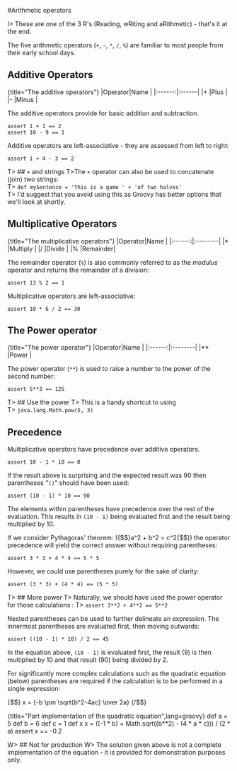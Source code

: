 #Arithmetic operators

I> These are one of the 3 R's (Reading, wRiting and aRithmetic) - that's it at the end.

The five arithmetic operators (`+`, `-`, `*`, `/`, `%`) are familiar to most people from their early school days.

## Additive Operators

{title="The additive operators"}
|Operator|Name   |
|:------:|:------|
|+       |Plus   |
|-       |Minus  |

The additive operators provide for basic addition and subtraction.

    assert 1 + 1 == 2
    assert 10 - 9 == 1
    
Additive operators are left-associative - they are assessed from left to right:
    
    assert 1 + 4 - 3 == 2

T> ## `+` and strings
T>The `+` operator can also be used to concatenate (join) two strings:  
T> `def mySentence = 'This is a game ' + 'of two halves'`  
T> I'd suggest that you avoid using this as Groovy has better options that we'll look at shortly.


## Multiplicative Operators

{title="The multiplicative operators"}
|Operator|Name     |
|:------:|:--------|
|*       |Multiply |
|/       |Divide   |
|%       |Remainder|

The remainder operator (`%`) is also commonly referred to as the _modulus_ operator and returns the remainder of a division: 

    assert 13 % 2 == 1

Multiplicative operators are left-associative:

    assert 10 * 6 / 2 == 30

## The Power operator

{title="The power operator"}
|Operator|Name     |
|:------:|:--------|
|**       |Power |

The power operator (`**`) is used to raise a number to the power of  the second number:


	assert 5**3 == 125

T> ## Use the power
T> This is a handy shortcut to using  
T> `java.lang.Math.pow(5, 3)`

## Precedence
Multiplicative operators have precedence over additive operators. 


	assert 10 - 1 * 10 == 0


If the result above is surprising and the expected result was 90 then parentheses "`()`" should have been used:


	assert (10 - 1) * 10 == 90


The elements within parentheses have precedence over the rest of the evaluation. This results in `(10 - 1)` being evaluated first and the result being multiplied by 10.

If we consider Pythagoras' theorem: ({$$}a^2 + b^2 = c^2{$$}) the operator precedence will yield the correct answer without requiring parentheses:


	assert 3 * 3 + 4 * 4 == 5 * 5

   
However, we could use parentheses purely for the sake of clarity:


	assert (3 * 3) + (4 * 4) == (5 * 5)

T> ## More power
T> Naturally, we should have used the power operator for those calculations : 
T> `assert 3**2 + 4**2 == 5**2`
   
Nested parentheses can be used to further delineate an expression. The innermost parentheses are evaluated first, then moving outwards:


	assert ((10 - 1) * 10) / 2 == 45

    
In the equation above, `(10 - 1)` is evaluated first, the result (9) is then multiplied by 10 and that result (90) being divided by 2.

For significantly more complex calculations such as the quadratic equation (below) parentheses are required if the calculation is to be performed in a single expression:

{$$}
x = {-b \pm \sqrt{b^2-4ac} \over 2a}
{/$$}

{title="Part implementation of the quadratic equation",lang=groovy}
	def a = 5
	def b = 6
	def c = 1
	def x
	x = ((-1 * b) + Math.sqrt((b**2) - (4 * a * c))) / (2 * a)
	assert x == -0.2

W> ## Not for production
W> The solution given above is not a complete implementation of the equation - it is provided for demonstration purposes only.


